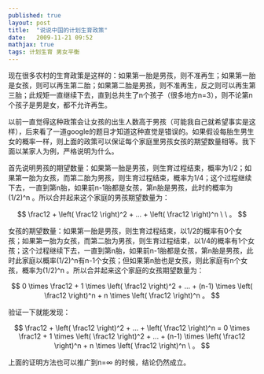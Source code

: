 ```yaml
---
published: true
layout: post
title:  "说说中国的计划生育政策"
date:   2009-11-21 09:52
mathjax: true
tags: 计划生育 男女平衡
---
```


现在很多农村的生育政策是这样的：如果第一胎是男孩，则不准再生；如果第一胎是女孩，则可以再生第二胎；如果第二胎是男孩，则不准再生，反之则可以再生第三胎；此规矩一直继续下去，直到总共生了n个孩子（很多地方n=3），则不论第n个孩子是男是女，都不允许再生。

以前一直觉得这种政策会让女孩的出生人数高于男孩（可能我自己就希望事实是这样），后来看了一道google的题目才知道这种直觉是错误的。如果假设每胎生男生女的概率一样，则上面的政策可以保证每个家庭里男孩女孩的期望数量相等。我下面以某家人为例，严格说明为什么。

首先说明男孩的期望数量：如果第一胎是男孩，则生育过程结束，概率为1/2；如果第一胎为女孩，而第二胎为男孩，则生育过程结束，概率为1/4；这个过程继续下去，一直到第n胎，如果前n-1胎都是女孩，第n胎是男孩，此时的概率为 (1/2)^n 。所以合并起来这个家庭的男孩期望数量为：

$$
\frac12 + \left( \frac12 \right)^2 + ... + \left( \frac12 \right)^n \ \ 。
$$

女孩的期望数量：如果第一胎是男孩，则生育过程结束，以1/2的概率有0个女孩；如果第一胎为女孩，而第二胎为男孩，则生育过程结束，以1/4的概率有1个女孩；这个过程继续下去，一直到第n胎，如果前n-1胎都是女孩，第n胎是男孩，此时此家庭以概率(1/2)^n有n-1个女孩；但如果第n胎也是女孩，则此家庭有n个女孩，概率为(1/2)^n 。所以合并起来这个家庭的女孩期望数量为：

$$
0 \times \frac12 + 1 \times \left( \frac12 \right)^2 + ... + (n-1) \times \left( \frac12 \right)^n + n \times \left( \frac12 \right)^n 。
$$

验证一下就能发现：

$$
\frac12 + \left( \frac12 \right)^2 + ... + \left( \frac12 \right)^n = 
0 \times \frac12 + 1 \times \left( \frac12 \right)^2 + ... + (n-1) \times \left( \frac12 \right)^n + n \times \left( \frac12 \right)^n \ 。
$$

上面的证明方法也可以推广到n=∞ 的时候，结论仍然成立。
